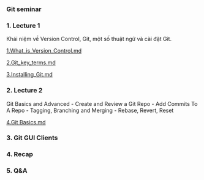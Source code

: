 ### Git seminar

### 1. Lecture 1
Khái niệm về Version Control, Git, một số thuật ngữ và cài đặt Git.

[1.What_is_Version_Control.md](/lecture1/1.What_is_Version_Control.md)

[2.Git_key_terms.md](/lecture1/2.Git_key_terms.md)

[3.Installing_Git.md](/lecture1/3.Installing_Git.md)

### 2. Lecture 2
Git Basics and Advanced
    - Create and Review a Git Repo
    - Add Commits To A Repo
    - Tagging, Branching and Merging
    - Rebase, Revert, Reset

[4.Git Basics.md](/lecture2/4.Git_Basics.md)

### 3. Git GUI Clients
### 4. Recap
### 5. Q&A